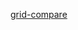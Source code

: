 



[grid-compare](https://npm-compare.com/@revolist/revogrid,@visactor/vtable,ag-grid,fixed-data-table-2,gridjs,handsontable,material-table,react-data-grid,react-table,slickgrid,vxe-table)
